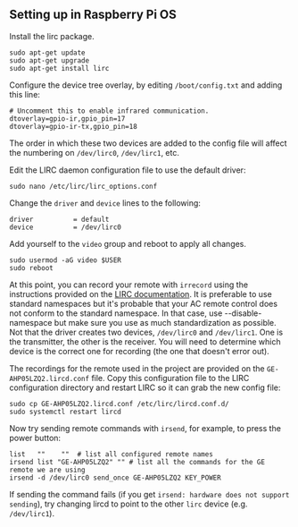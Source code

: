 ## Setting up in Raspberry Pi OS
Install the lirc package.
```
sudo apt-get update
sudo apt-get upgrade
sudo apt-get install lirc
```

Configure the device tree overlay, by editing `/boot/config.txt` and adding this line:
```
# Uncomment this to enable infrared communication.
dtoverlay=gpio-ir,gpio_pin=17
dtoverlay=gpio-ir-tx,gpio_pin=18
```
The order in which these two devices are added to the config file will affect the numbering on `/dev/lirc0`, `/dev/lirc1`, etc.

Edit the LIRC daemon configuration file to use the default driver:
```
sudo nano /etc/lirc/lirc_options.conf
```
Change the `driver` and `device` lines to the following:
```
driver          = default
device          = /dev/lirc0
```

Add yourself to the `video` group and reboot to apply all changes.
```
sudo usermod -aG video $USER
sudo reboot
```

At this point, you can record your remote with `irrecord` using the instructions provided on the [LIRC documentation](https://www.lirc.org/html/irrecord.html). It is preferable to use standard namespaces but it's probable that your AC remote control does not conform to the standard namespace. In that case, use --disable-namespace but make sure you use as much standardization as possible. Not that the driver creates two devices, `/dev/lirc0` and `/dev/lirc1`. One is the transmitter, the other is the receiver. You will need to determine which device is the correct one for recording (the one that doesn't error out).

The recordings for the remote used in the project are provided on the `GE-AHP05LZQ2.lircd.conf` file. Copy this configuration file to the LIRC configuration directory and restart LIRC so it can grab the new config file:
```
sudo cp GE-AHP05LZQ2.lircd.conf /etc/lirc/lircd.conf.d/
sudo systemctl restart lircd
```

Now try sending remote commands with `irsend`, for example, to press the power button:
```
list   ""    ""  # list all configured remote names
irsend list "GE-AHP05LZQ2" "" # list all the commands for the GE remote we are using
irsend -d /dev/lirc0 send_once GE-AHP05LZQ2 KEY_POWER
```

If sending the command fails (if you get `irsend: hardware does not support sending`), try changing lircd to point to the other `lirc` device (e.g. `/dev/lirc1`).
